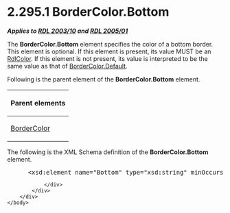 <html dir="LTR" xmlns:mshelp="http://msdn.microsoft.com/mshelp" xmlns:ddue="http://ddue.schemas.microsoft.com/authoring/2003/5" xmlns:xlink="http://www.w3.org/1999/xlink" xmlns:tool="http://www.microsoft.com/tooltip">
    <head>
        <meta http-equiv="Content-Type" content="text/html; CHARSET=utf-8"></meta>
        <meta name="save" content="history"></meta>
        <title>2.295.1 BorderColor.Bottom</title>
        <xml>
            <mshelp:toctitle title="2.295.1 BorderColor.Bottom"></mshelp:toctitle>
            <mshelp:rltitle title="[MS-RDL]: BorderColor.Bottom"></mshelp:rltitle>
            <mshelp:keyword index="A" term="87563536-a721-4a24-8e95-124744874e7a"></mshelp:keyword>
            <mshelp:attr name="DCSext.ContentType" value="open specification"></mshelp:attr>
            <mshelp:attr name="AssetID" value="87563536-a721-4a24-8e95-124744874e7a"></mshelp:attr>
            <mshelp:attr name="TopicType" value="kbRef"></mshelp:attr>
            <mshelp:attr name="DCSext.Title" value="[MS-RDL]: BorderColor.Bottom" />
        </xml>
    </head>
    <body>
        <div id="header">
            <h1 class="heading">2.295.1 BorderColor.Bottom</h1>
        </div>
        <div id="mainSection">
            <div id="mainBody">
                <div id="allHistory" class="saveHistory"></div>
                <div id="sectionSection0" class="section" name="collapseableSection">
                    

<p><b><i>Applies to </i></b><a href="a7e2ad00-07c8-4f6d-80ab-3ad55df7b233.html"><b><i>RDL 2003/10</i></b></a><b>
<i>and </i></b><a href="3ebe2912-4958-4832-b391-cad1f5e13338.html"><b><i>RDL 2005/01</i></b></a></p>

<p>The <b>BorderColor.Bottom</b> element specifies the color of
a bottom border. This element is optional. If this element is present, its
value MUST be an <a href="b302c6a5-6023-42b1-95ed-bafcdc4b5714.html">RdlColor</a>.
If this element is not present, its value is interpreted to be the same value
as that of <a href="6af30362-99ef-4975-8b40-d64292e8e7d6.html">BorderColor.Default</a>.</p>

<p>Following is the parent element of the <b>BorderColor.Bottom</b>
element.</p>

<table>
 <thead>
  <tr>
   <th>
   <p>Parent elements</p>
   </th>
  </tr>
 </thead>
 <tr>
  <td>
  <p><a href="66641e6c-1e60-483e-a84d-d43d738623bf.html">BorderColor</a></p>
  </td>
 </tr>
</table>

<p>The following is the XML Schema definition of the <b>BorderColor.Bottom</b>
element.</p>

<dl>
<dd>
<div><pre> &lt;xsd:element name=&quot;Bottom&quot; type=&quot;xsd:string&quot; minOccurs=&quot;0&quot; /&gt;
</pre></div>
</dd></dl>


                </div>
            </div>
        </div>
    </body>
</html>